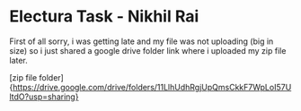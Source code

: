 # Electura Task - Nikhil Rai
First of all sorry, i was getting late and my file was not uploading (big in size) so i just shared a google drive folder link where i uploaded my zip file later.  

[zip file folder]{https://drive.google.com/drive/folders/11LlhUdhRgjUpQmsCkkF7WpLoI57UltdO?usp=sharing}
